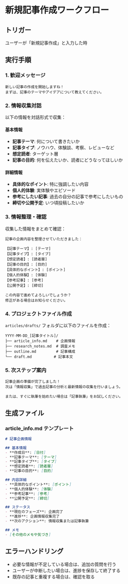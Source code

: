 # 新規記事作成ワークフロー

## トリガー
ユーザーが「新規記事作成」と入力した時

## 実行手順

### 1. 歓迎メッセージ
```
新しい記事の作成を開始しますね！
まずは、記事のテーマやアイデアについて教えてください。
```

### 2. 情報収集対話
以下の情報を対話形式で収集：

#### 基本情報
- **記事テーマ**: 何について書きたいか
- **記事タイプ**: ノウハウ、体験談、考察、レビューなど
- **想定読者**: ターゲット層
- **記事の目的**: 何を伝えたいか、読者にどうなってほしいか

#### 詳細情報
- **具体的なポイント**: 特に強調したい内容
- **個人的体験**: 実体験やエピソード
- **参考にしたい記事**: 過去の自分の記事で参考にしたいもの
- **締切や公開予定**: いつ頃投稿したいか

### 3. 情報整理・確認
収集した情報をまとめて確認：
```
記事の企画内容を整理させていただきました：

【記事テーマ】: [テーマ]
【記事タイプ】: [タイプ]
【想定読者】: [読者層]
【記事の目的】: [目的]
【具体的なポイント】: [ポイント]
【個人的体験】: [体験]
【参考記事】: [参考]
【公開予定】: [締切]

この内容で進めてよろしいでしょうか？
修正がある場合はお知らせください。
```

### 4. プロジェクトファイル作成
`articles/drafts/` フォルダに以下のファイルを作成：
```
YYYY-MM-DD_[記事タイトル]/
├── article_info.md    # 企画情報
├── research_notes.md  # 調査メモ  
├── outline.md         # 記事構成
└── draft.md          # 記事本文
```

### 5. 次ステップ案内
```
記事企画の準備が完了しました！
次は「情報収集」で過去記事の分析と最新情報の収集を行いましょう。

または、すぐに執筆を始めたい場合は「記事執筆」をお試しください。
```

## 生成ファイル

### article_info.md テンプレート
```markdown
# 記事企画情報

## 基本情報
- **作成日**: [日付]
- **記事テーマ**: [テーマ]
- **記事タイプ**: [タイプ]
- **想定読者**: [読者層]
- **記事の目的**: [目的]

## 内容詳細
- **具体的なポイント**: [ポイント]
- **個人的体験**: [体験]
- **参考記事**: [参考]
- **公開予定**: [締切]

## ステータス
- **現在のフェーズ**: 企画完了
- **進捗**: 企画情報収集完了
- **次のアクション**: 情報収集または記事執筆

## メモ
- [その他のメモや気づき]
```

## エラーハンドリング
- 必要な情報が不足している場合は、追加の質問を行う
- ユーザーが中断したい場合は、進捗を保存して終了する
- 既存の記事と重複する場合は、確認を取る 